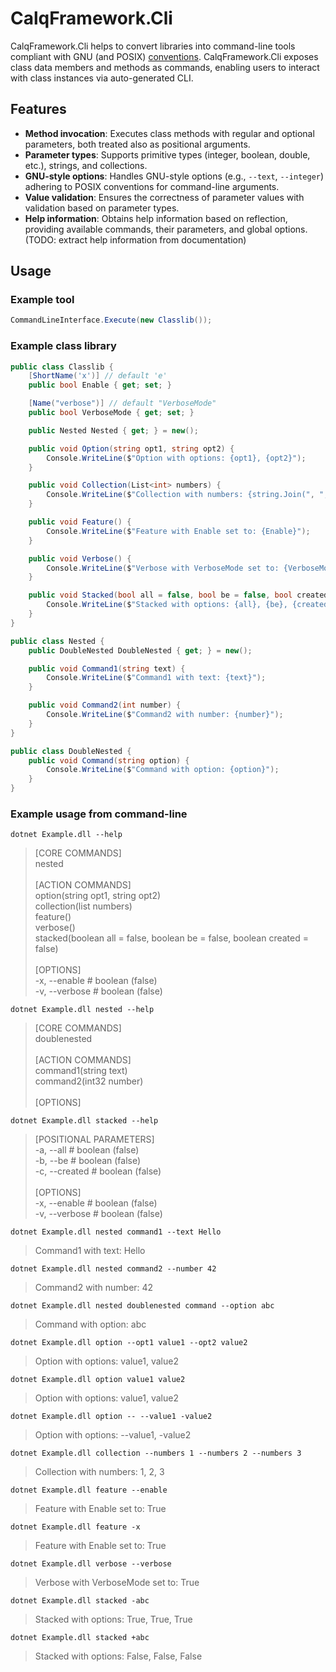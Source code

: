 # CalqFramework.Cli
CalqFramework.Cli helps to convert libraries into command-line tools compliant with GNU (and POSIX) [conventions](https://www.gnu.org/software/libc/manual/html_node/Argument-Syntax.html). CalqFramework.Cli exposes class data members and methods as commands, enabling users to interact with class instances via auto-generated CLI.

## Features
- **Method invocation**: Executes class methods with regular and optional parameters, both treated also as positional arguments.
- **Parameter types**: Supports primitive types (integer, boolean, double, etc.), strings, and collections.
- **GNU-style options**: Handles GNU-style options (e.g., ```--text```, ```--integer```) adhering to POSIX conventions for command-line arguments.
- **Value validation**: Ensures the correctness of parameter values with validation based on parameter types.
- **Help information**: Obtains help information based on reflection, providing available commands, their parameters, and global options. (TODO: extract help information from documentation)

## Usage

### Example tool
```csharp
CommandLineInterface.Execute(new Classlib());
```

### Example class library
```csharp
public class Classlib {
    [ShortName('x')] // default 'e'
    public bool Enable { get; set; }

    [Name("verbose")] // default "VerboseMode"
    public bool VerboseMode { get; set; }

    public Nested Nested { get; } = new();

    public void Option(string opt1, string opt2) {
        Console.WriteLine($"Option with options: {opt1}, {opt2}");
    }

    public void Collection(List<int> numbers) {
        Console.WriteLine($"Collection with numbers: {string.Join(", ", numbers)}");
    }

    public void Feature() {
        Console.WriteLine($"Feature with Enable set to: {Enable}");
    }

    public void Verbose() {
        Console.WriteLine($"Verbose with VerboseMode set to: {VerboseMode}");
    }

    public void Stacked(bool all = false, bool be = false, bool created = false) {
        Console.WriteLine($"Stacked with options: {all}, {be}, {created}");
    }
}

public class Nested {
    public DoubleNested DoubleNested { get; } = new();

    public void Command1(string text) {
        Console.WriteLine($"Command1 with text: {text}");
    }

    public void Command2(int number) {
        Console.WriteLine($"Command2 with number: {number}");
    }
}

public class DoubleNested {
    public void Command(string option) {
        Console.WriteLine($"Command with option: {option}");
    }
}

```

### Example usage from command-line

```
dotnet Example.dll --help
```
>[CORE COMMANDS]<br/>
>nested<br/>
><br/>
>[ACTION COMMANDS]<br/>
>option(string opt1, string opt2)<br/>
>collection(list<int32> numbers)<br/>
>feature()<br/>
>verbose()<br/>
>stacked(boolean all = false, boolean be = false, boolean created = false)<br/>
><br/>
>[OPTIONS]<br/>
>-x, --enable # boolean (false)<br/>
>-v, --verbose # boolean (false)<br/>
```
dotnet Example.dll nested --help
```
>[CORE COMMANDS]<br/>
>doublenested<br/>
><br/>
>[ACTION COMMANDS]<br/>
>command1(string text)<br/>
>command2(int32 number)<br/>
><br/>
>[OPTIONS]<br/>
```
dotnet Example.dll stacked --help
```
>[POSITIONAL PARAMETERS]<br/>
>-a, --all # boolean (false)<br/>
>-b, --be # boolean (false)<br/>
>-c, --created # boolean (false)<br/>
><br/>
>[OPTIONS]<br/>
>-x, --enable # boolean (false)<br/>
>-v, --verbose # boolean (false)<br/>
```
dotnet Example.dll nested command1 --text Hello
```
>Command1 with text: Hello
```
dotnet Example.dll nested command2 --number 42
```
>Command2 with number: 42
```
dotnet Example.dll nested doublenested command --option abc
```
>Command with option: abc
```
dotnet Example.dll option --opt1 value1 --opt2 value2
```
>Option with options: value1, value2
```
dotnet Example.dll option value1 value2
```
>Option with options: value1, value2
```
dotnet Example.dll option -- --value1 -value2
```
>Option with options: --value1, -value2
```
dotnet Example.dll collection --numbers 1 --numbers 2 --numbers 3
```
>Collection with numbers: 1, 2, 3
```
dotnet Example.dll feature --enable
```
>Feature with Enable set to: True
```
dotnet Example.dll feature -x
```
>Feature with Enable set to: True
```
dotnet Example.dll verbose --verbose
```
>Verbose with VerboseMode set to: True
```
dotnet Example.dll stacked -abc
```
>Stacked with options: True, True, True
```
dotnet Example.dll stacked +abc
```
>Stacked with options: False, False, False
